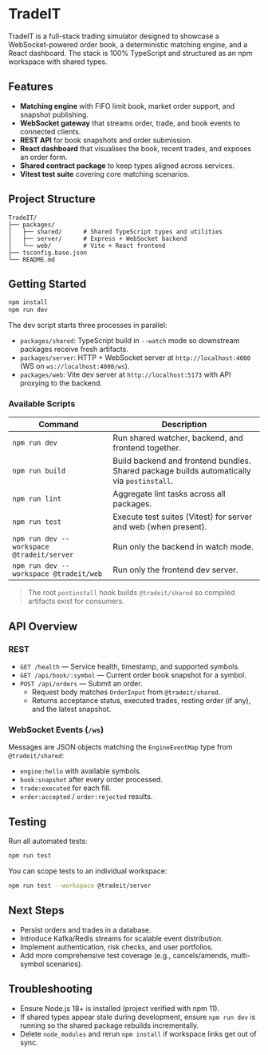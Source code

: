 # TradeIT

TradeIT is a full-stack trading simulator designed to showcase a WebSocket-powered order book, a deterministic matching engine, and a React dashboard. The stack is 100% TypeScript and structured as an npm workspace with shared types.

## Features

- **Matching engine** with FIFO limit book, market order support, and snapshot publishing.
- **WebSocket gateway** that streams order, trade, and book events to connected clients.
- **REST API** for book snapshots and order submission.
- **React dashboard** that visualises the book, recent trades, and exposes an order form.
- **Shared contract package** to keep types aligned across services.
- **Vitest test suite** covering core matching scenarios.

## Project Structure

```
TradeIT/
├── packages/
│   ├── shared/      # Shared TypeScript types and utilities
│   ├── server/      # Express + WebSocket backend
│   └── web/         # Vite + React frontend
├── tsconfig.base.json
└── README.md
```

## Getting Started

```bash
npm install
npm run dev
```

The dev script starts three processes in parallel:

- `packages/shared`: TypeScript build in `--watch` mode so downstream packages receive fresh artifacts.
- `packages/server`: HTTP + WebSocket server at `http://localhost:4000` (WS on `ws://localhost:4000/ws`).
- `packages/web`: Vite dev server at `http://localhost:5173` with API proxying to the backend.

### Available Scripts

| Command | Description |
| ------- | ----------- |
| `npm run dev` | Run shared watcher, backend, and frontend together. |
| `npm run build` | Build backend and frontend bundles. Shared package builds automatically via `postinstall`. |
| `npm run lint` | Aggregate lint tasks across all packages. |
| `npm run test` | Execute test suites (Vitest) for server and web (when present). |
| `npm run dev --workspace @tradeit/server` | Run only the backend in watch mode. |
| `npm run dev --workspace @tradeit/web` | Run only the frontend dev server. |

> The root `postinstall` hook builds `@tradeit/shared` so compiled artifacts exist for consumers.

## API Overview

### REST

- `GET /health` &mdash; Service health, timestamp, and supported symbols.
- `GET /api/book/:symbol` &mdash; Current order book snapshot for a symbol.
- `POST /api/orders` &mdash; Submit an order.
  - Request body matches `OrderInput` from `@tradeit/shared`.
  - Returns acceptance status, executed trades, resting order (if any), and the latest snapshot.

### WebSocket Events (`/ws`)

Messages are JSON objects matching the `EngineEventMap` type from `@tradeit/shared`:

- `engine:hello` with available symbols.
- `book:snapshot` after every order processed.
- `trade:executed` for each fill.
- `order:accepted` / `order:rejected` results.

## Testing

Run all automated tests:

```bash
npm run test
```

You can scope tests to an individual workspace:

```bash
npm run test --workspace @tradeit/server
```

## Next Steps

- Persist orders and trades in a database.
- Introduce Kafka/Redis streams for scalable event distribution.
- Implement authentication, risk checks, and user portfolios.
- Add more comprehensive test coverage (e.g., cancels/amends, multi-symbol scenarios).

## Troubleshooting

- Ensure Node.js 18+ is installed (project verified with npm 11).
- If shared types appear stale during development, ensure `npm run dev` is running so the shared package rebuilds incrementally.
- Delete `node_modules` and rerun `npm install` if workspace links get out of sync.
